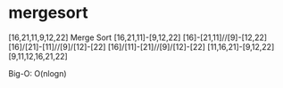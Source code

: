 # mergesort

[16,21,11,9,12,22] Merge Sort [16,21,11]-[9,12,22] [16]-[21,11]//[9]-[12,22] [16]/[21]-[11]//[9]/[12]-[22] [16]/[11]-[21]//[9]/[12]-[22] [11,16,21]-[9,12,22] [9,11,12,16,21,22]

Big-O: O(nlogn)
